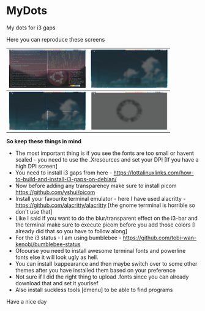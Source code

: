 # MyDots
My dots for i3 gaps

Here you can reproduce these screens

|<img src="https://github.com/Its-Ankush/MyDots/blob/master/screenshots/2022-07-13-164524_2560x1440_scrot.png" width="200" height="100"> | <img src="https://github.com/Its-Ankush/MyDots/blob/master/screenshots/2022-07-13-164634_2560x1440_scrot.png" width="200" height="100">  |
|---|---|
| <img src="https://github.com/Its-Ankush/MyDots/blob/master/screenshots/2022-07-13-164710_2560x1440_scrot.png" width="200" height="100">  | <img src="https://github.com/Its-Ankush/MyDots/blob/master/screenshots/2022-07-13-164822_2560x1440_scrot.png" width="200" height="100">  |

**So keep these things in mind**
- The most important thing is if you see the fonts are too small or havent scaled - you need to use the .Xresources and set your DPI [If you have a high DPI screen]
- You need to install i3 gaps from here - https://lottalinuxlinks.com/how-to-build-and-install-i3-gaps-on-debian/
- Now before adding any transparency make sure to install picom https://github.com/yshui/picom
- Install your favourite terminal emulator - here I have used alacritty - https://github.com/alacritty/alacritty [the gnome terrminal is horrible so don't use that]
- Like I said if you want to do the blur/transparent effect on the i3-bar and the terminal make sure to execute picom before you add those colors [I already did that so you have to follow along]
- For the i3 status - I am using bumblebee - https://github.com/tobi-wan-kenobi/bumblebee-status
- Ofcourse you need to install awesome terminal fonts and powerline fonts else it will look ugly as hell.
- You can install lxappearance and then maybe switch over to some other themes after you have installed them based on your preference
- Not sure if I did the right thing to upload .fonts since you can already download that and set it yourlsef
- Also install suckless tools [dmenu] to be able to find programs

Have a nice day
